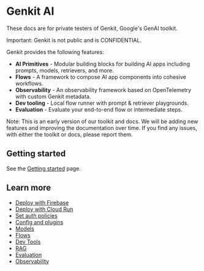# Genkit AI

These docs are for private testers of Genkit, Google's GenAI toolkit.

Important: Genkit is not public and is CONFIDENTIAL.

Genkit provides the following features:

- **AI Primitives** - Modular building blocks for building AI apps including
  prompts, models, retrievers, and more.
- **Flows** - A framework to compose AI app components into cohesive
  workflows.
- **Observability** - An observability framework based on OpenTelemetry with
  custom Genkit metadata.
- **Dev tooling** - Local flow runner with prompt & retriever playgrounds.
- **Evaluation** - Evaluate your end-to-end flow or intermediate steps.

Note: This is an early version of our toolkit and docs. We will be adding new
features and improving the documentation over time. If you find any issues, with
either the toolkit or docs, please report them.

## Getting started

See the [Getting started](/genkit/get-started) page.

## Learn more

- [Deploy with Firebase](/genkit/firebase)
- [Deploy with Cloud Run](/genkit/express)
- [Set auth policies](/genkit/auth)
- [Config and plugins](/genkit/config)
- [Models](/genkit/models)
- [Flows](/genkit/flows)
- [Dev Tools](/genkit/devtools)
- [RAG](/genkit/rag)
- [Evaluation](/genkit/evaluation)
- [Observability](/genkit/observability)
